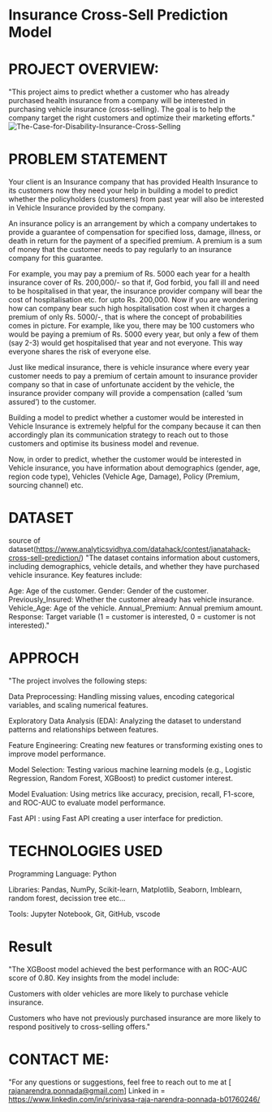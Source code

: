 # Insurance Cross-Sell Prediction Model

#  PROJECT OVERVIEW:
"This project aims to predict whether a customer who has already purchased health insurance from a company will be interested in purchasing vehicle insurance (cross-selling). The goal is to help the company target the right customers and optimize their marketing efforts."
![The-Case-for-Disability-Insurance-Cross-Selling](https://github.com/user-attachments/assets/1ba0e73e-c114-4f37-91c0-fabf89fbea76)

# PROBLEM STATEMENT
Your client is an Insurance company that has provided Health Insurance to its customers now they need your help in building a model to predict whether the policyholders (customers) from past year will also be interested in Vehicle Insurance provided by the company.

An insurance policy is an arrangement by which a company undertakes to provide a guarantee of compensation for specified loss, damage, illness, or death in return for the payment of a specified premium. A premium is a sum of money that the customer needs to pay regularly to an insurance company for this guarantee.

For example, you may pay a premium of Rs. 5000 each year for a health insurance cover of Rs. 200,000/- so that if, God forbid, you fall ill and need to be hospitalised in that year, the insurance provider company will bear the cost of hospitalisation etc. for upto Rs. 200,000. Now if you are wondering how can company bear such high hospitalisation cost when it charges a premium of only Rs. 5000/-, that is where the concept of probabilities comes in picture. For example, like you, there may be 100 customers who would be paying a premium of Rs. 5000 every year, but only a few of them (say 2-3) would get hospitalised that year and not everyone. This way everyone shares the risk of everyone else.

Just like medical insurance, there is vehicle insurance where every year customer needs to pay a premium of certain amount to insurance provider company so that in case of unfortunate accident by the vehicle, the insurance provider company will provide a compensation (called ‘sum assured’) to the customer.

Building a model to predict whether a customer would be interested in Vehicle Insurance is extremely helpful for the company because it can then accordingly plan its communication strategy to reach out to those customers and optimise its business model and revenue. 

Now, in order to predict, whether the customer would be interested in Vehicle insurance, you have information about demographics (gender, age, region code type), Vehicles (Vehicle Age, Damage), Policy (Premium, sourcing channel) etc.

# DATASET
source of dataset(https://www.analyticsvidhya.com/datahack/contest/janatahack-cross-sell-prediction/)
"The dataset contains information about customers, including demographics, vehicle details, and whether they have purchased vehicle insurance. Key features include:

Age: Age of the customer.
Gender: Gender of the customer.
Previously_Insured: Whether the customer already has vehicle insurance.
Vehicle_Age: Age of the vehicle.
Annual_Premium: Annual premium amount.
Response: Target variable (1 = customer is interested, 0 = customer is not interested)."

# APPROCH
"The project involves the following steps:

Data Preprocessing: Handling missing values, encoding categorical variables, and scaling numerical features.

Exploratory Data Analysis (EDA): Analyzing the dataset to understand patterns and relationships between features.

Feature Engineering: Creating new features or transforming existing ones to improve model performance.

Model Selection: Testing various machine learning models (e.g., Logistic Regression, Random Forest, XGBoost) to predict customer interest.

Model Evaluation: Using metrics like accuracy, precision, recall, F1-score, and ROC-AUC to evaluate model performance.

Fast API : using Fast API creating a user interface for prediction.

# TECHNOLOGIES USED

Programming Language: Python

Libraries: Pandas, NumPy, Scikit-learn, Matplotlib, Seaborn, Imblearn, random forest, decission tree etc...

Tools: Jupyter Notebook, Git, GitHub, vscode

# Result

"The XGBoost model achieved the best performance with an ROC-AUC score of 0.80. Key insights from the model include:

Customers with older vehicles are more likely to purchase vehicle insurance.

Customers who have not previously purchased insurance are more likely to respond positively to cross-selling offers."

# CONTACT ME:

"For any questions or suggestions, feel free to reach out to me at [ rajanarendra.ponnada@gmail.com] 
Linked in = https://www.linkedin.com/in/srinivasa-raja-narendra-ponnada-b01760246/





